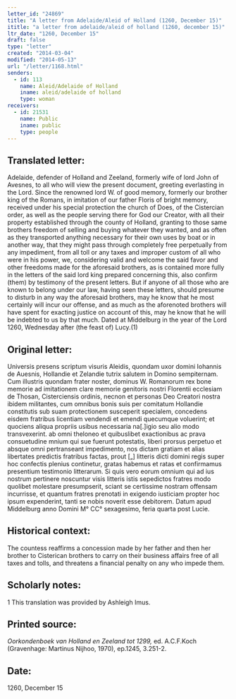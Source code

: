 ```yaml
---
letter_id: "24869"
title: "A letter from Adelaide/Aleid of Holland (1260, December 15)"
ititle: "a letter from adelaide/aleid of holland (1260, december 15)"
ltr_date: "1260, December 15"
draft: false
type: "letter"
created: "2014-03-04"
modified: "2014-05-13"
url: "/letter/1168.html"
senders:
  - id: 113
    name: Aleid/Adelaide of Holland
    iname: aleid/adelaide of holland
    type: woman
receivers:
  - id: 21531
    name: Public
    iname: public
    type: people
---
```

<h2> Translated letter:</h2>Adelaide, defender of Holland and Zeeland, formerly wife of lord John of Avesnes,  to all who will view the present document, greeting everlasting in the Lord.
	Since the renowned lord W. of good memory,  formerly our brother king of the Romans, in imitation of our father Floris of bright memory, received under his special protection the church of Does, of the Cistercian order, as well as the people serving there for God our Creator, with all their property established through the county of Holland, granting to those same brothers freedom of selling and buying whatever they wanted, and as often as they transported anything necessary for their own uses by boat or in another way, that they might pass through completely free perpetually from any impediment, from all toll or any taxes and improper custom of all who were in his power, we, considering valid and welcome the said favor and other freedoms made for the aforesaid brothers, as is contained more fully in the letters of the said lord king prepared concerning this, also confirm (them) by testimony of the present letters.
	But if anyone of all those who are known to belong under our law, having seen these letters, should presume to disturb in any way the aforesaid brothers, may he know that he most certainly will incur our offense, and as much as the aforenoted brothers will have spent for exacting justice on account of this, may he know that he will be indebted to us by that much.
	Dated at Middelburg in the year of the Lord 1260, Wednesday after (the feast of) Lucy.(1)
<h2 class="mt-4"> Original letter:</h2>Universis presens scriptum visuris Aleidis, quondam uxor domini Iohannis de Auesnis, Hollandie et Zelandie tutrix salutem in Domino  sempiternam.
Cum illustris quondam frater noster, dominus W. Romanorum rex bone memorie ad imitationem clare memorie genitoris nostri Florentii ecclesiam de Thosan, Cisterciensis ordinis, necnon et personas Deo Creatori nostra ibidem militantes, cum omnibus bonis suis per comitatum Hollandie constitutis sub suam protectionem susceperit specialem, concedens eisdem fratribus licentiam vendendi et emendi  quecumque voluerint; et quociens aliqua propriis usibus necessaria na[.]igio seu alio modo transvexerint. ab omni theloneo et quibuslibet exactionibus ac prava consuetudine mnium qui sue fuerunt potestatis, liberi prorsus perpetuo et absque omni pertranseant impedimento, nos dictam gratiam et alias libertates predictis fratribus factas, prout [„] litteris dicti domini regis super hoc confectis plenius continetur, gratas habemus et ratas et confirmamus presentium testimonio litterarum.
Si quis vero eorum omnium qui ad ius nostrum pertinere noscuntur visis litteris istis sepedictos fratres modo quolibet molestare presumpserit, sciant se certissime nostram offensam incurrisse, et quantum fratres prenotati in exigendo iusticiam propter hoc ipsum expenderint, tanti se nobis noverit esse debitorem.
Datum apud Middelburg anno Domini M° CC° sexagesimo, feria quarta post Lucie.
<h2 class="mt-4"> Historical context:</h2>The countess reaffirms a concession made by her father and then her brother to Cisterican brothers to carry on their business affairs free of all taxes and tolls, and threatens a financial penalty on any who impede them.
<h2 class="mt-4"> Scholarly notes:</h2>1 This translation was provided by Ashleigh Imus.
<h2 class="mt-4"> Printed source:</h2><p><em>Oorkondenboek van Holland en Zeeland tot 1299,</em> ed. A.C.F.Koch (Gravenhage: Martinus Nijhoo, 1970), ep.1245, 3.251-2.</p><h2 class="mt-4"> Date:</h2>1260, December 15